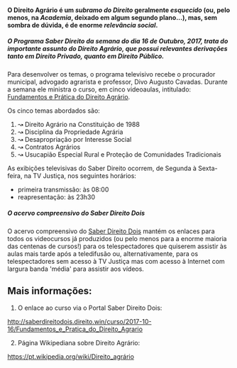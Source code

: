 
#### O **Direito Agrário** é um _subramo do Direito_ geralmente _esquecido_ (ou, pelo menos, na _Academia_, deixado em algum segundo plano...), mas, sem sombra de dúvida, é de enorme _relevância social_.

##### O Programa **Saber Direito** da semana do dia 16 de Outubro, 2017, trata do importante assunto do **Direito Agrário**, que possui relevantes derivações tanto em _Direito Privado_, quanto em _Direito Público_.

Para desenvolver os temas, o programa televisivo recebe o procurador municipal, advogado agrarista e professor, Divo Augusto Cavadas. Durante a semana ele ministra o curso, em cinco videoaulas, intitulado: <u>Fundamentos e Prática do Direito Agrário</u>.

Os cinco temas abordados são:

1. ↝ Direito Agrário na Constituição de 1988 
2. ↝ Disciplina da Propriedade Agrária 
3. ↝ Desapropriação por Interesse Social 
4. ↝ Contratos Agrários 
5. ↝ Usucapião Especial Rural e Proteção de Comunidades Tradicionais

As exibições televisivas do Saber Direito ocorrem, de Segunda à Sexta-feira, na TV Justiça, nos seguintes horários:

- primeira transmissão: às 08:00
- reapresentação: às 23h30

##### O acervo compreensivo do _Saber Direito Dois_

O acervo compreensivo do [Saber Direito Dois] mantém os enlaces para todos os videocursos já produzidos (ou pelo menos para a enorme maioria das centenas de cursos!) para os telespectadores que quiserem assistir às aulas mais tarde após a teledifusão ou, alternativamente, para os telespectadores sem acesso à TV Justiça mas com acesso à Internet com largura banda 'média' para assistir aos vídeos.

[Saber Direito Dois]: http://saberdireitodois.direito.win


Mais informações:
-----------------

1) O enlace ao curso via o Portal Saber Direito Dois:

http://saberdireitodois.direito.win/curso/2017-10-16/Fundamentos_e_Pratica_do_Direito_Agrario

2) Página Wikipediana sobre Direito Agrário:

https://pt.wikipedia.org/wiki/Direito_agrário
